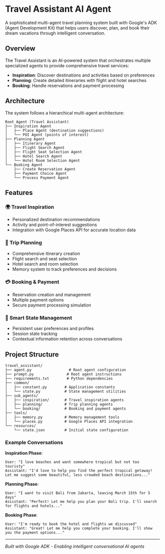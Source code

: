 # Travel Assistant AI Agent

A sophisticated multi-agent travel planning system built with Google's ADK (Agent Development Kit) that helps users discover, plan, and book their dream vacations through intelligent conversation.

## Overview

The Travel Assistant is an AI-powered system that orchestrates multiple specialized agents to provide comprehensive travel services:

- **Inspiration**: Discover destinations and activities based on preferences
- **Planning**: Create detailed itineraries with flight and hotel searches
- **Booking**: Handle reservations and payment processing

## Architecture

The system follows a hierarchical multi-agent architecture:

```
Root Agent (Travel Assistant)
├── Inspiration Agent
│   ├── Place Agent (destination suggestions)
│   └── POI Agent (points of interest)
├── Planning Agent
│   ├── Itinerary Agent
│   ├── Flight Search Agent
│   ├── Flight Seat Selection Agent
│   ├── Hotel Search Agent
│   └── Hotel Room Selection Agent
└── Booking Agent
    ├── Create Reservation Agent
    ├── Payment Choice Agent
    └── Process Payment Agent
```

## Features

### 🌍 Travel Inspiration
- Personalized destination recommendations
- Activity and point-of-interest suggestions
- Integration with Google Places API for accurate location data

### 📅 Trip Planning
- Comprehensive itinerary creation
- Flight search and seat selection
- Hotel search and room selection
- Memory system to track preferences and decisions

### 💳 Booking & Payment
- Reservation creation and management
- Multiple payment options
- Secure payment processing simulation

### 🧠 Smart State Management
- Persistent user preferences and profiles
- Session state tracking
- Contextual information retention across conversations

## Project Structure

```
travel_assistant/
├── agent.py                 # Root agent configuration
├── prompt.py               # Root agent instructions
├── requirements.txt        # Python dependencies
├── common/
│   ├── constant.py        # Application constants
│   └── state.py           # State management utilities
├── sub_agents/
│   ├── inspiration/       # Travel inspiration agents
│   ├── planning/          # Trip planning agents
│   └── booking/           # Booking and payment agents
├── tools/
│   ├── memory.py          # Memory management tools
│   └── places.py          # Google Places API integration
└── resources/
    └── state.json         # Initial state configuration
```

### Example Conversations

**Inspiration Phase**:
```
User: "I love beaches and want somewhere tropical but not too touristy"
Assistant: "I'd love to help you find the perfect tropical getaway! Let me suggest some beautiful, less crowded beach destinations..."
```

**Planning Phase**:
```
User: "I want to visit Bali from Jakarta, leaving March 15th for 5 days"
Assistant: "Perfect! Let me help you plan your Bali trip. I'll search for flights and hotels..."
```

**Booking Phase**:
```
User: "I'm ready to book the hotel and flights we discussed"
Assistant: "Great! Let me help you complete your booking. I'll show you the payment options..."
```

---

*Built with Google ADK - Enabling intelligent conversational AI agents*
